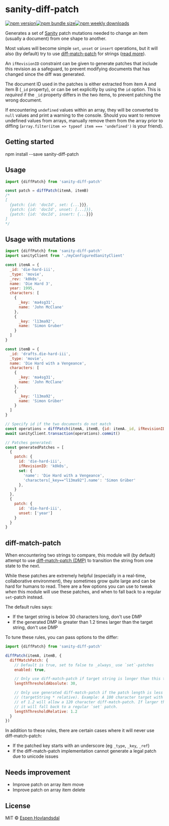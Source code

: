# sanity-diff-patch

[![npm version](https://img.shields.io/npm/v/sanity-diff-patch.svg?style=flat-square)](https://www.npmjs.com/package/sanity-diff-patch)[![npm bundle size](https://img.shields.io/bundlephobia/minzip/sanity-diff-patch?style=flat-square)](https://bundlephobia.com/result?p=sanity-diff-patch)[![npm weekly downloads](https://img.shields.io/npm/dw/sanity-diff-patch.svg?style=flat-square)](https://www.npmjs.com/package/sanity-diff-patch)

Generates a set of [Sanity](https://www.sanity.io/) patch mutations needed to change an item (usually a document) from one shape to another.

Most values will become simple `set`, `unset` or `insert` operations, but it will also (by default) try to use [diff-match-patch](https://www.sanity.io/docs/http-patches#diffmatchpatch-aTbJhlAJ) for strings ([read more](#diff-match-patch)).

An `ifRevisionID` constraint can be given to generate patches that include this revision as a safeguard, to prevent modifying documents that has changed since the diff was generated.

The document ID used in the patches is either extracted from item A and item B (`_id` property), or can be set explicitly by using the `id` option. This is _required_ if the `_id` property differs in the two items, to prevent patching the wrong document.

If encountering `undefined` values within an array, they will be converted to `null` values and print a warning to the console. Should you want to remove undefined values from arrays, manually remove them from the array prior to diffing (`array.filter(item => typeof item === 'undefined')` is your friend).

## Getting started

npm install --save sanity-diff-patch

## Usage

```js
import {diffPatch} from 'sanity-diff-patch'

const patch = diffPatch(itemA, itemB)
/*
[
  {patch: {id: 'docId', set: {...}}},
  {patch: {id: 'docId', unset: [...]}},
  {patch: {id: 'docId', insert: {...}}}
]
*/
```

## Usage with mutations

```js
import {diffPatch} from 'sanity-diff-patch'
import sanityClient from './myConfiguredSanityClient'

const itemA = {
  _id: 'die-hard-iii',
  _type: 'movie',
  _rev: 'k0k0s',
  name: 'Die Hard 3',
  year: 1995,
  characters: [
    {
      _key: 'ma4sg31',
      name: 'John McClane'
    },
    {
      _key: 'l13ma92',
      name: 'Simon Gruber'
    }
  ]
}

const itemB = {
  _id: 'drafts.die-hard-iii',
  _type: 'movie',
  name: 'Die Hard with a Vengeance',
  characters: [
    {
      _key: 'ma4sg31',
      name: 'John McClane'
    },
    {
      _key: 'l13ma92',
      name: 'Simon Grüber'
    }
  ]
}

// Specify id if the two documents do not match
const operations = diffPatch(itemA, itemB, {id: itemA._id, ifRevisionID: itemA._rev})
await sanityClient.transaction(operations).commit()

// Patches generated:
const generatedPatches = [
  {
    patch: {
      id: 'die-hard-iii',
      ifRevisionID: 'k0k0s',
      set: {
        'name': 'Die Hard with a Vengeance',
        'characters[_key=="l13ma92"].name': 'Simon Grüber'
      },
    }
  },
  {
    patch: {
      id: 'die-hard-iii',
      unset: ['year']
    }
  }
}
```

## diff-match-patch

When encountering two strings to compare, this module will (by default) attempt to use [diff-match-patch (DMP)](https://www.sanity.io/docs/http-patches#diffmatchpatch-aTbJhlAJ) to transition the string from one state to the next.

While these patches are extremely helpful (especially in a real-time, collaborative environment), they sometimes grow quite large and can be hard for humans to read. There are a few options you can use to tweak _when_ this module will use these patches, and when to fall back to a regular `set`-patch instead.

The default rules says:

- If the target string is below 30 characters long, don't use DMP
- If the generated DMP is greater than 1.2 times larger than the target string, don't use DMP

To tune these rules, you can pass options to the differ:

```js
import {diffPatch} from 'sanity-diff-patch'

diffPatch(itemA, itemB, {
  diffMatchPatch: {
    // Default is true, set to false to _always_ use `set`-patches
    enabled: true,

    // Only use diff-match-patch if target string is longer than this threshold
    lengthThresholdAbsolute: 30,

    // Only use generated diff-match-patch if the patch length is less than or equal to
    // (targetString * relative). Example: A 100 character target with a relative factor
    // of 1.2 will allow a 120 character diff-match-patch. If larger than this number,
    // it will fall back to a regular `set` patch.
    lengthThresholdRelative: 1.2
  }
})
```

In addition to these rules, there are certain cases where it will never use diff-match-patch:

- If the patched key starts with an underscore (eg `_type`, `_key`, `_ref`)
- If the diff-match-patch implementation cannot generate a legal patch due to unicode issues

## Needs improvement

- Improve patch on array item move
- Improve patch on array item delete

## License

MIT © [Espen Hovlandsdal](https://espen.codes/)
